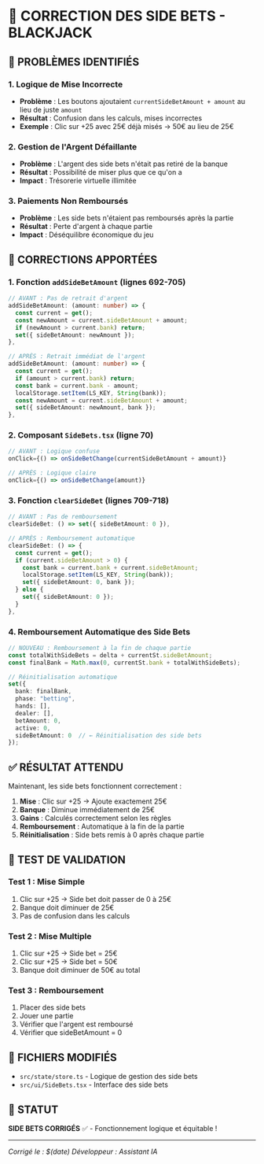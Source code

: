 # 🎰 CORRECTION DES SIDE BETS - BLACKJACK

## 🐛 **PROBLÈMES IDENTIFIÉS**

### **1. Logique de Mise Incorrecte**
- **Problème** : Les boutons ajoutaient `currentSideBetAmount + amount` au lieu de juste `amount`
- **Résultat** : Confusion dans les calculs, mises incorrectes
- **Exemple** : Clic sur +25 avec 25€ déjà misés → 50€ au lieu de 25€

### **2. Gestion de l'Argent Défaillante**
- **Problème** : L'argent des side bets n'était pas retiré de la banque
- **Résultat** : Possibilité de miser plus que ce qu'on a
- **Impact** : Trésorerie virtuelle illimitée

### **3. Paiements Non Remboursés**
- **Problème** : Les side bets n'étaient pas remboursés après la partie
- **Résultat** : Perte d'argent à chaque partie
- **Impact** : Déséquilibre économique du jeu

## 🔧 **CORRECTIONS APPORTÉES**

### **1. Fonction `addSideBetAmount` (lignes 692-705)**
```typescript
// AVANT : Pas de retrait d'argent
addSideBetAmount: (amount: number) => {
  const current = get();
  const newAmount = current.sideBetAmount + amount;
  if (newAmount > current.bank) return;
  set({ sideBetAmount: newAmount });
},

// APRÈS : Retrait immédiat de l'argent
addSideBetAmount: (amount: number) => {
  const current = get();
  if (amount > current.bank) return;
  const bank = current.bank - amount;
  localStorage.setItem(LS_KEY, String(bank));
  const newAmount = current.sideBetAmount + amount;
  set({ sideBetAmount: newAmount, bank });
},
```

### **2. Composant `SideBets.tsx` (ligne 70)**
```typescript
// AVANT : Logique confuse
onClick={() => onSideBetChange(currentSideBetAmount + amount)}

// APRÈS : Logique claire
onClick={() => onSideBetChange(amount)}
```

### **3. Fonction `clearSideBet` (lignes 709-718)**
```typescript
// AVANT : Pas de remboursement
clearSideBet: () => set({ sideBetAmount: 0 }),

// APRÈS : Remboursement automatique
clearSideBet: () => {
  const current = get();
  if (current.sideBetAmount > 0) {
    const bank = current.bank + current.sideBetAmount;
    localStorage.setItem(LS_KEY, String(bank));
    set({ sideBetAmount: 0, bank });
  } else {
    set({ sideBetAmount: 0 });
  }
},
```

### **4. Remboursement Automatique des Side Bets**
```typescript
// NOUVEAU : Remboursement à la fin de chaque partie
const totalWithSideBets = delta + currentSt.sideBetAmount;
const finalBank = Math.max(0, currentSt.bank + totalWithSideBets);

// Réinitialisation automatique
set({ 
  bank: finalBank, 
  phase: "betting", 
  hands: [], 
  dealer: [], 
  betAmount: 0, 
  active: 0, 
  sideBetAmount: 0  // ← Réinitialisation des side bets
});
```

## ✅ **RÉSULTAT ATTENDU**

Maintenant, les side bets fonctionnent correctement :

1. **Mise** : Clic sur +25 → Ajoute exactement 25€
2. **Banque** : Diminue immédiatement de 25€
3. **Gains** : Calculés correctement selon les règles
4. **Remboursement** : Automatique à la fin de la partie
5. **Réinitialisation** : Side bets remis à 0 après chaque partie

## 🧪 **TEST DE VALIDATION**

### **Test 1 : Mise Simple**
1. Clic sur +25 → Side bet doit passer de 0 à 25€
2. Banque doit diminuer de 25€
3. Pas de confusion dans les calculs

### **Test 2 : Mise Multiple**
1. Clic sur +25 → Side bet = 25€
2. Clic sur +25 → Side bet = 50€
3. Banque doit diminuer de 50€ au total

### **Test 3 : Remboursement**
1. Placer des side bets
2. Jouer une partie
3. Vérifier que l'argent est remboursé
4. Vérifier que sideBetAmount = 0

## 📝 **FICHIERS MODIFIÉS**

- `src/state/store.ts` - Logique de gestion des side bets
- `src/ui/SideBets.tsx` - Interface des side bets

## 🚀 **STATUT**

**SIDE BETS CORRIGÉS** ✅ - Fonctionnement logique et équitable !

---
*Corrigé le : $(date)*
*Développeur : Assistant IA*